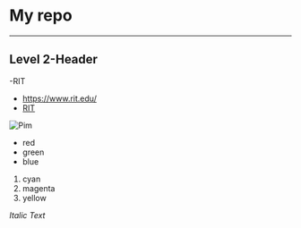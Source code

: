 # My repo 

---

## Level 2-Header
-RIT
- https://www.rit.edu/
- [RIT](https://www.rit.edu/)

 ![Pim](https://static.wikia.nocookie.net/smiling-friends/images/1/1e/Pim_%28SF%29.png/revision/latest?cb=20240713001001)
  
- red
- green
- blue

1. cyan
2. magenta
3. yellow

*Italic Text*
